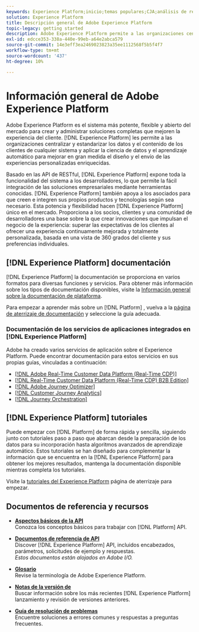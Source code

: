 ```yaml
---
keywords: Experience Platform;inicio;temas populares;CJA;análisis de recorrido;análisis de recorrido del cliente;organización de campañas;organización;recorrido del cliente;recorrido;orquestación de recorrido;capacidad;región
solution: Experience Platform
title: Descripción general de Adobe Experience Platform
topic-legacy: getting started
description: Adobe Experience Platform permite a las organizaciones centralizar y estandarizar los datos de los clientes antes de aplicar la ciencia de datos y el aprendizaje automático para mejorar en gran medida el diseño y el envío de las experiencias personalizadas enriquecidas.
exl-id: edcce353-338a-440e-99eb-a64e2abca579
source-git-commit: 14e3eff3ea2469023823a35ee1112568f5b5f4f7
workflow-type: tm+mt
source-wordcount: '437'
ht-degree: 10%

---
```


# Información general de Adobe Experience Platform

Adobe Experience Platform es el sistema más potente, flexible y abierto del mercado para crear y administrar soluciones completas que mejoren la experiencia del cliente. [!DNL Experience Platform] les permite a las organizaciones centralizar y estandarizar los datos y el contenido de los clientes de cualquier sistema y aplicar la ciencia de datos y el aprendizaje automático para mejorar en gran medida el diseño y el envío de las experiencias personalizadas enriquecidas.

Basado en las API de RESTful, [!DNL Experience Platform] expone toda la funcionalidad del sistema a los desarrolladores, lo que permite la fácil integración de las soluciones empresariales mediante herramientas conocidas. [!DNL Experience Platform] también apoya a los asociados para que creen e integren sus propios productos y tecnologías según sea necesario. Esta potencia y flexibilidad hacen [!DNL Experience Platform] único en el mercado. Proporciona a los socios, clientes y una comunidad de desarrolladores una base sobre la que crear innovaciones que impulsan el negocio de la experiencia: superar las expectativas de los clientes al ofrecer una experiencia continuamente mejorada y totalmente personalizada, basada en una vista de 360 grados del cliente y sus preferencias individuales.

## [!DNL Experience Platform] documentación

[!DNL Experience Platform] la documentación se proporciona en varios formatos para diversas funciones y servicios. Para obtener más información sobre los tipos de documentación disponibles, visite la [Información general sobre la documentación de plataforma](documentation/overview.md).

Para empezar a aprender más sobre un [!DNL Platform] , vuelva a la [página de aterrizaje de documentación](https://experienceleague.adobe.com/docs/experience-platform.html) y seleccione la guía adecuada.

### Documentación de los servicios de aplicaciones integrados en [!DNL Experience Platform]

Adobe ha creado varios servicios de aplicación sobre el Experience Platform. Puede encontrar documentación para estos servicios en sus propias guías, vinculadas a continuación:

* [[!DNL Adobe Real-Time Customer Data Platform (Real-Time CDP)]](../rtcdp/overview.md)
* [[!DNL Real-Time Customer Data Platform (Real-Time CDP) B2B Edition]](../rtcdp/b2b-overview.md)
* [[!DNL Adobe Journey Optimizer]](https://experienceleague.adobe.com/docs/journey-optimizer.html)
* [[!DNL Customer Journey Analytics]](https://experienceleague.adobe.com/docs/customer-journey-analytics.html)
* [[!DNL Journey Orchestration]](https://experienceleague.adobe.com/docs/journey-orchestration.html)

## [!DNL Experience Platform] tutoriales

Puede empezar con [!DNL Platform] de forma rápida y sencilla, siguiendo junto con tutoriales paso a paso que abarcan desde la preparación de los datos para su incorporación hasta algoritmos avanzados de aprendizaje automático. Estos tutoriales se han diseñado para complementar la información que se encuentra en la [!DNL Experience Platform] para obtener los mejores resultados, mantenga la documentación disponible mientras completa los tutoriales.

Visite la [tutoriales del Experience Platform](https://www.adobe.com/go/platform-tutorials-home-en) página de aterrizaje para empezar.

## Documentos de referencia y recursos

* [**Aspectos básicos de la API**](api-fundamentals.md)\
   Conozca los conceptos básicos para trabajar con [!DNL Platform] API.

* [**Documentos de referencia de API**](https://www.adobe.com/go/platform-api-reference-en)\
   Discover [!DNL Experience Platform] API, incluidos encabezados, parámetros, solicitudes de ejemplo y respuestas.<br/>*Estos documentos están alojados en Adobe I/O.*

* [**Glosario**](glossary.md)\
   Revise la terminología de Adobe Experience Platform.

* [**Notas de la versión de**](https://www.adobe.com/go/platform-release-notes-en)\
   Buscar información sobre los más recientes [!DNL Experience Platform] lanzamiento y revisión de versiones anteriores.

* [**Guía de resolución de problemas**](troubleshooting.md)\
   Encuentre soluciones a errores comunes y respuestas a preguntas frecuentes.
